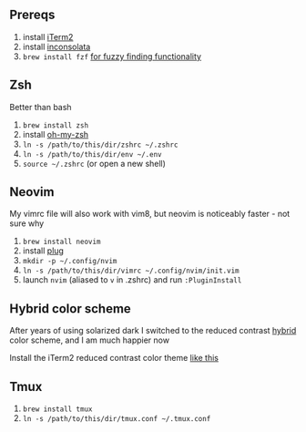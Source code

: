 ## Prereqs

1. install [iTerm2](https://www.iterm2.com/)
1. install [inconsolata](http://levien.com/type/myfonts/inconsolata.html)
1. `brew install fzf` [for fuzzy finding functionality](https://github.com/junegunn/fzf)

## Zsh

Better than bash

1. `brew install zsh`
1. install [oh-my-zsh](https://github.com/robbyrussell/oh-my-zsh)
1. `ln -s /path/to/this/dir/zshrc ~/.zshrc`
1. `ln -s /path/to/this/dir/env ~/.env`
1. `source ~/.zshrc` (or open a new shell)

## Neovim

My vimrc file will also work with vim8, but neovim is noticeably faster - not
sure why

1. `brew install neovim`
1. install [plug](https://github.com/junegunn/vim-plug#neovim)
1. `mkdir -p ~/.config/nvim`
1. `ln -s /path/to/this/dir/vimrc ~/.config/nvim/init.vim`
1. launch `nvim` (aliased to `v` in .zshrc) and run `:PluginInstall`

## Hybrid color scheme

After years of using solarized dark I switched to the reduced contrast
[hybrid](https://github.com/w0ng/vim-hybrid) color scheme, and I am much
happier now

Install the iTerm2 reduced contrast color theme
[like this](https://github.com/w0ng/vim-hybrid#osx-users-iterm)

## Tmux

1. `brew install tmux`
1. `ln -s /path/to/this/dir/tmux.conf ~/.tmux.conf`

